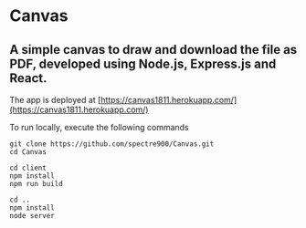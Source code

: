 # Canvas

## A simple canvas to draw and download the file as PDF, developed using Node.js, Express.js and React.

The app is deployed at [https://canvas1811.herokuapp.com/](https://canvas1811.herokuapp.com/)

To run locally, execute the following commands

```
git clone https://github.com/spectre900/Canvas.git
cd Canvas

cd client
npm install
npm run build

cd ..
npm install
node server
```
